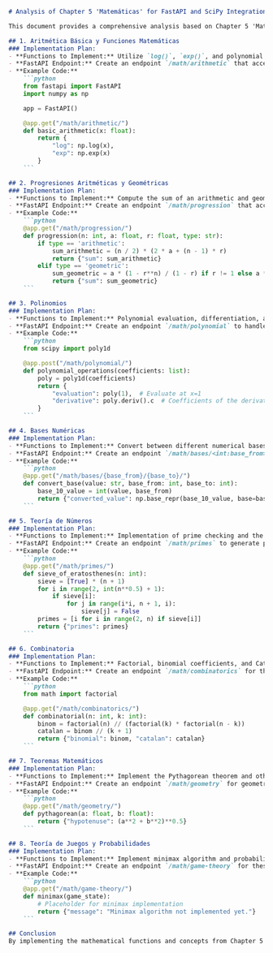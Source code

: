 ```markdown
# Analysis of Chapter 5 'Matemáticas' for FastAPI and SciPy Integration

This document provides a comprehensive analysis based on Chapter 5 'Matemáticas' and outlines the implementation plans for functionalities within a FastAPI application integrated with SciPy.

## 1. Aritmética Básica y Funciones Matemáticas
### Implementation Plan:
- **Functions to Implement:** Utilize `log()`, `exp()`, and polynomial manipulations.
- **FastAPI Endpoint:** Create an endpoint `/math/arithmetic` that accepts parameters for basic mathematical operations.
- **Example Code:**
    ```python
    from fastapi import FastAPI
    import numpy as np

    app = FastAPI()

    @app.get("/math/arithmetic/")
    def basic_arithmetic(x: float):
        return {
            "log": np.log(x),
            "exp": np.exp(x)
        }
    ```

## 2. Progresiones Aritméticas y Geométricas
### Implementation Plan:
- **Functions to Implement:** Compute the sum of an arithmetic and geometric series.
- **FastAPI Endpoint:** Create an endpoint `/math/progression` that accepts the type of progression and necessary parameters.
- **Example Code:**
    ```python
    @app.get("/math/progression/")
    def progression(n: int, a: float, r: float, type: str):
        if type == 'arithmetic':
            sum_arithmetic = (n / 2) * (2 * a + (n - 1) * r)
            return {"sum": sum_arithmetic}
        elif type == 'geometric':
            sum_geometric = a * (1 - r**n) / (1 - r) if r != 1 else a * n
            return {"sum": sum_geometric}
    ```

## 3. Polinomios
### Implementation Plan:
- **Functions to Implement:** Polynomial evaluation, differentiation, and multiplication.
- **FastAPI Endpoint:** Create an endpoint `/math/polynomial` to handle polynomial operations.
- **Example Code:**
    ```python
    from scipy import poly1d

    @app.post("/math/polynomial/")
    def polynomial_operations(coefficients: list):
        poly = poly1d(coefficients)
        return {
            "evaluation": poly(1),  # Evaluate at x=1
            "derivative": poly.deriv().c  # Coefficients of the derivative
        }
    ```

## 4. Bases Numéricas
### Implementation Plan:
- **Functions to Implement:** Convert between different numerical bases.
- **FastAPI Endpoint:** Create an endpoint `/math/bases/<int:base_from>/<int:base_to>` to handle conversions.
- **Example Code:**
    ```python
    @app.get("/math/bases/{base_from}/{base_to}/")
    def convert_base(value: str, base_from: int, base_to: int):
        base_10_value = int(value, base_from)
        return {"converted_value": np.base_repr(base_10_value, base=base_to)}
    ```

## 5. Teoría de Números
### Implementation Plan:
- **Functions to Implement:** Implementation of prime checking and the Sieve of Eratosthenes.
- **FastAPI Endpoint:** Create an endpoint `/math/primes` to generate prime numbers.
- **Example Code:**
    ```python
    @app.get("/math/primes/")
    def sieve_of_eratosthenes(n: int):
        sieve = [True] * (n + 1)
        for i in range(2, int(n**0.5) + 1):
            if sieve[i]:
                for j in range(i*i, n + 1, i):
                    sieve[j] = False
        primes = [i for i in range(2, n) if sieve[i]]
        return {"primes": primes}
    ```

## 6. Combinatoria
### Implementation Plan:
- **Functions to Implement:** Factorial, binomial coefficients, and Catalan numbers.
- **FastAPI Endpoint:** Create an endpoint `/math/combinatorics` for these calculations.
- **Example Code:**
    ```python
    from math import factorial

    @app.get("/math/combinatorics/")
    def combinatorial(n: int, k: int):
        binom = factorial(n) // (factorial(k) * factorial(n - k))
        catalan = binom // (k + 1)
        return {"binomial": binom, "catalan": catalan}
    ```

## 7. Teoremas Matemáticos
### Implementation Plan:
- **Functions to Implement:** Implement the Pythagorean theorem and other geometric formulas.
- **FastAPI Endpoint:** Create an endpoint `/math/geometry` for geometric calculations.
- **Example Code:**
    ```python
    @app.get("/math/geometry/")
    def pythagorean(a: float, b: float):
        return {"hypotenuse": (a**2 + b**2)**0.5}
    ```

## 8. Teoría de Juegos y Probabilidades
### Implementation Plan:
- **Functions to Implement:** Implement minimax algorithm and probability calculations.
- **FastAPI Endpoint:** Create an endpoint `/math/game-theory` for these functionalities.
- **Example Code:**
    ```python
    @app.get("/math/game-theory/")
    def minimax(game_state):
        # Placeholder for minimax implementation
        return {"message": "Minimax algorithm not implemented yet."}
    ```

## Conclusion
By implementing the mathematical functions and concepts from Chapter 5 into a FastAPI application, we can provide a powerful toolkit for users requiring advanced mathematical computations. This integration will facilitate complex calculations necessary for programming contests and real-world applications alike.
```